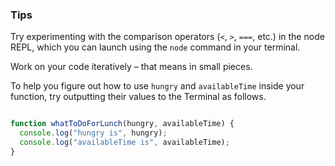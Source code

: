 ### Tips

Try experimenting with the comparison operators (`<`, `>`, `===`, etc.) in the node REPL, which you can launch using the `node` command in your terminal.

Work on your code iteratively – that means in small pieces.

To help you figure out how to use `hungry` and `availableTime` inside your function, try outputting their values to the Terminal as follows.

```js

function whatToDoForLunch(hungry, availableTime) {
  console.log("hungry is", hungry);
  console.log("availableTime is", availableTime);
}

```